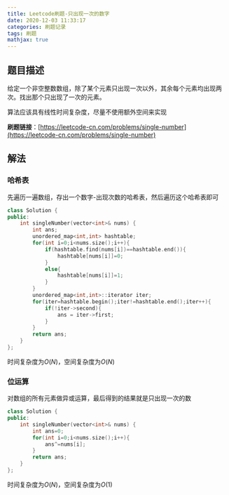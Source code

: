 ```yaml
---
title: Leetcode刷题-只出现一次的数字
date: 2020-12-03 11:33:17
categories: 刷题记录
tags: 刷题
mathjax: true
---
```


## 题目描述

给定一个非空整数数组，除了某个元素只出现一次以外，其余每个元素均出现两次。找出那个只出现了一次的元素。

算法应该具有线性时间复杂度，尽量不使用额外空间来实现

**刷题链接**：[https://leetcode-cn.com/problems/single-number](https://leetcode-cn.com/problems/single-number)

<!--more-->

## 解法

### 哈希表

先遍历一遍数组，存出一个数字-出现次数的哈希表，然后遍历这个哈希表即可

```C++
class Solution {
public:
    int singleNumber(vector<int>& nums) {
        int ans;
        unordered_map<int,int> hashtable;
        for(int i=0;i<nums.size();i++){
            if(hashtable.find(nums[i])==hashtable.end()){
                hashtable[nums[i]]=0;
            }
            else{
                hashtable[nums[i]]=1;
            }
        }
        unordered_map<int,int>::iterator iter;
        for(iter=hashtable.begin();iter!=hashtable.end();iter++){
            if(!iter->second){
                ans = iter->first;
            }
        }
        return ans;
    }
};
```

时间复杂度为$O(N)$，空间复杂度为$O(N)$

### 位运算

对数组的所有元素做异或运算，最后得到的结果就是只出现一次的数

```C++
class Solution {
public:
    int singleNumber(vector<int>& nums) {
        int ans=0;
        for(int i=0;i<nums.size();i++){
            ans^=nums[i];
        }
        return ans;
    }
};
```

时间复杂度为$O(N)$，空间复杂度为$O(1)$
